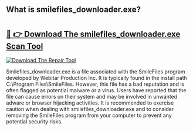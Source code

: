 ## What is smilefiles_downloader.exe? 

# <h2><a href="https://exedetect.com/download.php?smilefiles_downloader.exe">🔗 👉 Download The smilefiles_downloader.exe Scan Tool</a></h2>

[![Download The Repair Tool](https://exedetect.com/download-button.jpg)](https://exedetect.com/download.php?smilefiles_downloader.exe)

Smilefiles_downloader.exe is a file associated with the SmileFiles program developed by Webitar Production Inc. It is typically found in the install path C:\Program Files\SmileFiles\. However, this file has a bad reputation and is often flagged as potential malware or a virus. Users have reported that the file can cause errors on their system and may be involved in unwanted adware or browser hijacking activities. It is recommended to exercise caution when dealing with smilefiles_downloader.exe and to consider removing the SmileFiles program from your computer to prevent any potential security risks.